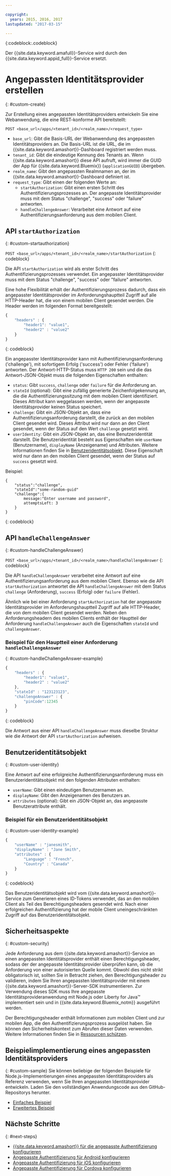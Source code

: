 ```yaml
---

copyright:
  years: 2015, 2016, 2017
lastupdated: "2017-03-15"

---
```


{:codeblock:.codeblock}


Der {{site.data.keyword.amafull}}-Service wird durch den {{site.data.keyword.appid_full}}-Service ersetzt.


# Angepassten Identitätsprovider erstellen
{: #custom-create}


Zur Erstellung eines angepassten Identitätsproviders entwickeln Sie eine Webanwendung, die eine REST-konforme API bereitstellt:

`POST <base_url>/apps/<tenant_id>/<realm_name>/<request_type>`

* `base_url`: Gibt die Basis-URL der Webanwendung des angepassten Identitätsproviders an. Die Basis-URL ist die URL, die im {{site.data.keyword.amashort}}-Dashboard registriert werden muss.
* `tenant_id`: Gibt die eindeutige Kennung des Tenants an. Wenn {{site.data.keyword.amashort}} diese API aufruft, wird immer die GUID der App für {{site.data.keyword.Bluemix}} (`applicationGUID`) übergeben.
* `realm_name`: Gibt den angepassten Realmnamen an, der im {{site.data.keyword.amashort}}-Dashboard definiert ist.
* `request_type`: Gibt einen der folgenden Werte an:
	* `startAuthorization`: Gibt einen ersten Schritt des Authentifizierungsprozesses an. Der angepasste Identitätsprovider muss mit dem Status "challenge", "success" oder "failure" antworten.
	* `handleChallengeAnswer`: Verarbeitet eine Antwort auf eine Authentifizierungsanforderung aus dem mobilen Client.

## API `startAuthorization`
{: #custom-startauthorization}

`POST <base_url>/apps/<tenant_id>/<realm_name>/startAuthorization`
{: codeblock}

Die API `startAuthorization` wird als erster Schritt des Authentifizierungsprozesses verwendet. Ein angepasster Identitätsprovider muss mit dem Status "challenge", "success" oder "failure" antworten.

Eine hohe Flexibilität erhält der Authentifizierungsprozess dadurch, dass ein angepasster Identitätsprovider im Anforderungshauptteil Zugriff auf alle HTTP-Header hat, die von einem mobilen Client gesendet werden. Die Header werden im folgenden Format bereitgestellt:

```JavaScript
{
    "headers" : {
    	"header1": "value1",  
    	"header2" : "value2"
    }
}
```
{: codeblock}

Ein angepasster Identitätsprovider kann mit Authentifizierungsanforderung ('challenge'), mit sofortigem Erfolg ('success') oder Fehler ('failure') antworten. Der Antwort-HTTP-Status muss `HTTP 200` sein und die das Antwort-JSON-Objekt muss die folgenden Eigenschaften enthalten:

* `status`: Gibt `success`, `challenge` oder `failure` für die Anforderung an.
* `stateId` (optional): Gibt eine zufällig generierte Zeichenfolgekennung an, die die Authentifizierungssitzung mit dem mobilen Client identifiziert. Dieses Attribut kann weggelassen werden, wenn der angepasste Identitätsprovider keinen Status speichert.
* `challenge`: Gibt ein JSON-Objekt an, dass eine Authentifizierungsanforderung darstellt, die zurück an den mobilen Client gesendet wird. Dieses Attribut wird nur dann an den Client gesendet, wenn der Status auf den Wert `challenge` gesetzt wird.
* `userIdentity`: Gibt ein JSON-Objekt an, das eine Benutzeridentität darstellt.  Die Benutzeridentität besteht aus Eigenschaften wie `userName` (Benutzername), `displayName` (Anzeigename) und Attributen.  Weitere Informationen finden Sie in [Benutzeridentitätsobjekt](#custom-user-identity). Diese Eigenschaft wird nur dann an den mobilen Client gesendet, wenn der Status auf `success` gesetzt wird.

Beispiel:

```
{
	"status":"challenge",
	"stateId":"some-random-guid"
	"challenge":{
		message:"Enter username and password",
		attemptsLeft: 3
	}
}
```
{: codeblock}

## API `handleChallengeAnswer`
{: #custom-handleChallengeAnswer}

`POST <base_url>/apps/<tenant_id>/<realm_name>/handleChallengeAnswer`
{: codeblock}

Die API `handleChallengeAnswer` verarbeitet eine Antwort auf eine Authentifizierungsanforderung aus dem mobilen Client. Ebenso wie die API `startAuthorization` antwortet die API `handleChallengeAnswer` mit dem Status `challenge` (Anforderung), `success` (Erfolg) oder `failure` (Fehler).

Ähnlich wie bei einer Anforderung `startAuthorization` hat der angepasste Identitätsprovider im Anforderungshauptteil Zugriff auf alle HTTP-Header, die von dem mobilen Client gesendet werden. Neben den Anforderungsheadern des mobilen Clients enthält der Hauptteil der Anforderung `handleChallengeAnswer` auch die Eigenschaften `stateId` und `challengeAnswer`.

### Beispiel für den Hauptteil einer Anforderung `handleChallengeAnswer`
{: #custom-handleChallengeAnswer-example}

```JavaScript
{
    "headers" : {
    	"header1": "value1",  
    	"header2" : "value2"
	},
    "stateId" : "123123123",
    "challengeAnswer" : {
    	"pinCode":12345
 	}
}
```
{: codeblock}

Die Antwort aus einer API `handleChallengeAnswer` muss dieselbe Struktur wie die Antwort der API `startAuthorization` aufweisen.

## Benutzeridentitätsobjekt
{: #custom-user-identity}

Eine Antwort auf eine erfolgreiche Authentifizierungsanforderung muss ein Benutzeridentitätsobjekt mit den folgenden Attributen enthalten:
* `userName`: Gibt einen eindeutigen Benutzernamen an.
* `displayName`: Gibt den Anzeigenamen des Benutzers an.
* `attributes` (optional): Gibt ein JSON-Objekt an, das angepasste Benutzerattribute enthält.

### Beispiel für ein Benutzeridentitätsobjekt
{: #custom-user-identity-example}
```JavaScript
{
    "userName" : "janesmith",
    "displayName" : "Jane Smith",
    "attributes" : {
        "Language" : "French",
        "Country" : "Canada"
    }
}
```
{: codeblock}

Das Benutzeridentitätsobjekt wird vom {{site.data.keyword.amashort}}-Service zum Generieren eines ID-Tokens verwendet, das an den mobilen Client als Teil des Berechtigungsheaders gesendet wird. Nach einer erfolgreichen Authentifizierung hat der mobile Client uneingeschränkten Zugriff auf das Benutzeridentitätsobjekt.

## Sicherheitsaspekte
{: #custom-security}

Jede Anforderung aus dem {{site.data.keyword.amashort}}-Service an einen angepassten Identitätsprovider enthält einen Berechtigungsheader, sodass der der angepasste Identitätsprovider überprüfen kann, ob die Anforderung von einer autorisierten Quelle kommt. Obwohl dies nicht strikt obligatorisch ist, sollten Sie in Betracht ziehen, den Berechtigungsheader zu validieren, indem Sie Ihren angepassten Identitätsprovider mit einem {{site.data.keyword.amashort}}-Server-SDK instrumentieren. Zur Verwendung dieses SDK muss Ihre angepasste Identitätsprovideranwendung mit Node.js oder Liberty for Java&trade; implementiert sein und in {{site.data.keyword.Bluemix_notm}} ausgeführt werden.

Der Berechtigungsheader enthält Informationen zum mobilen Client und zur mobilen App, die den Authentifizierungsprozess ausgelöst haben. Sie können den Sicherheitskontext zum Abrufen dieser Daten verwenden. Weitere Informationen finden Sie in [Ressourcen schützen](protecting-resources.html).

## Beispielimplementierung eines angepassten Identitätsproviders
{: #custom-sample}
Sie können beliebige der folgenden Beispiele für Node.js-Implementierungen eines angepassten Identitätsproviders als Referenz verwenden, wenn Sie Ihren angepassten Identitätsprovider entwickeln. Laden Sie den vollständigen Anwendungscode aus den GitHub-Repositorys herunter.

* [Einfaches Beispiel](https://github.com/ibm-bluemix-mobile-services/bms-mca-custom-identity-provider-sample)
* [Erweitertes Beispiel](https://github.com/ibm-bluemix-mobile-services/bms-mca-custom-identity-provider-with-user-management)

<!---
 ### JSON structure (simple sample)
{: #custom-sample-json}
This implementation assumes that the supplied authentication challenge answer is a JSON object with the following structure:

```
{
 	username: "my.username",
 	password: "my.password"
 }
 ```

### Custom identity provider sample code (simple sample)
{: #custom-sample-code}
```JavaScript
var express = require('express');
var cfenv = require('cfenv');
var log4js = require('log4js');
var jsonParser = require('body-parser').json();

// Using hardcoded user repository
var userRepository = {
	"john.lennon":      { password: "12345", displayName:"John Lennon", dob:"October 9, 1940"},
	"paul.mccartney":   { password: "67890", displayName:"Paul McCartney", dob:"June 18, 1942"},
	"ringo.starr":      { password: "abcde", displayName:"Ringo Starr", dob: "July 7, 1940"},
	"george.harrison":  { password: "fghij", displayName: "George Harrison", dob:"Feburary 25, 1943"}
}

var app = express();
var logger = log4js.getLogger("CustomIdentityProviderApp");
logger.info("Starting up");

app.post('/apps/:tenantId/:realmName/startAuthorization', jsonParser, function(req, res){
	var tenantId = req.params.tenantId;
	var realmName = req.params.realmName;
	var headers = req.body.headers;

	logger.debug("startAuthorization", tenantId, realmName, headers);

	var responseJson = {
		status: "challenge",
		challenge: {
			text: "Enter username and password"
		}
	};

	res.status(200).json(responseJson);
});

app.post('/apps/:tenantId/:realmName/handleChallengeAnswer', jsonParser, function(req, res){
	var tenantId = req.params.tenantId;
	var realmName = req.params.realmName;
	var challengeAnswer = req.body.challengeAnswer;


	logger.debug("handleChallengeAnswer", tenantId, realmName, challengeAnswer);

	var username = req.body.challengeAnswer["username"];
	var password = req.body.challengeAnswer["password"];

	var userObject = userRepository[username];

	var responseJson = { status: "failure" };

	if (userObject && userObject.password == password ){
		logger.debug("Login success for userId ::", username);
		responseJson.status = "success";
		responseJson.userIdentity = {
			userName: username,
			displayName: userObject.displayName,
			attributes: {
				dob: userObject.dob
			}
		}
	} else {
		logger.debug("Login failure for userId ::", username);
	}

	res.status(200).json(responseJson);
});

app.use(function(req, res, next){
	res.status(404).send("This is not the URL you're looking for");
});

var server = app.listen(cfenv.getAppEnv().port, function () {
	var host = server.address().address;
	var port = server.address().port;
	logger.info('Server listening at %s:%s', host, port);
});
```
--->

## Nächste Schritte
{: #next-steps}
* [{{site.data.keyword.amashort}} für die angepasste Authentifizierung konfigurieren](custom-auth-config-mca.html)
* [Angepasste Authentifizierung für Android konfigurieren](custom-auth-android.html)
* [Angepasste Authentifizierung für iOS konfigurieren](custom-auth-ios.html)
* [Angepasste Authentifizierung für Cordova konfigurieren](custom-auth-cordova.html)
